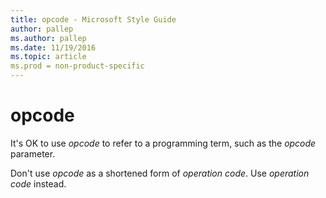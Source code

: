 ```yaml
---
title: opcode - Microsoft Style Guide
author: pallep
ms.author: pallep
ms.date: 11/19/2016
ms.topic: article
ms.prod = non-product-specific
---
```


# opcode

It's OK to use *opcode* to refer to a programming term, such as the *opcode* parameter. 

Don't use *opcode* as a shortened form of *operation code*. Use *operation code* instead.
